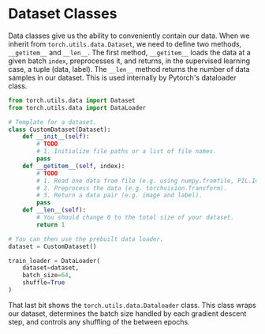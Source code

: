 # Dataset Classes

Data classes give us the ability to conveniently contain our data. When we
inherit from `torch.utils.data.Dataset`, we need to define two methods,
`__getitem__` and `__len__`. The first method, `__getitem__` loads the data
at a given batch `index`, preprocesses it, and returns, in the supervised 
learning case, a tuple (data, label). The `__len__` method returns the number
of data samples in our dataset. This is used internally by Pytorch's dataloader
class.

```python
from torch.utils.data import Dataset
from torch.utils.data import DataLoader

# Template for a dataset. 
class CustomDataset(Dataset):
    def __init__(self):
        # TODO
        # 1. Initialize file paths or a list of file names.
        pass
    def __getitem__(self, index):
        # TODO
        # 1. Read one data from file (e.g. using numpy.fromfile, PIL.Image.open).
        # 2. Preprocess the data (e.g. torchvision.Transform).
        # 3. Return a data pair (e.g. image and label).
        pass
    def __len__(self):
        # You should change 0 to the total size of your dataset.
        return 1 

# You can then use the prebuilt data loader.
dataset = CustomDataset()

train_loader = DataLoader(
    dataset=dataset,
    batch_size=64,
    shuffle=True
)
```

That last bit shows the `torch.utils.data.Dataloader` class. This class wraps 
our dataset, determines the batch size handled by each gradient descent step, 
and controls any shuffling of the between epochs.
